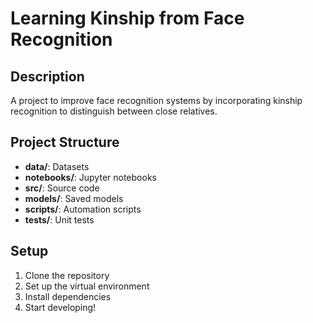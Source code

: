 # Learning Kinship from Face Recognition

## Description

A project to improve face recognition systems by incorporating kinship recognition to distinguish between close relatives.

## Project Structure

- **data/**: Datasets
- **notebooks/**: Jupyter notebooks
- **src/**: Source code
- **models/**: Saved models
- **scripts/**: Automation scripts
- **tests/**: Unit tests

## Setup

1. Clone the repository
2. Set up the virtual environment
3. Install dependencies
4. Start developing!


